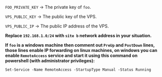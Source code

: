 `FOO_PRIVATE_KEY` -> The private key of `foo`.

`VPS_PUBLIC_KEY` -> The public key of the VPS.

`VPS_PUBLIC_IP` -> The public IP address of the VPS.

**Replace `192.168.1.0/24` with `site b` network address in your situation.**

**If `foo` is a windows machine then comment out `PreUp` and  `PostDown` lines, those lines enable IP forwarding on linux machines, on windows you can enable `RemoteAccess` service and start it using this command on powershell (with administrator privileges):**

```
Set-Service -Name RemoteAccess -StartupType Manual -Status Running
```